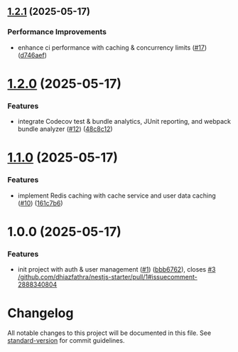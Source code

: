 ## [1.2.1](https://github.com/dhiazfathra/nestjs-starter/compare/v1.2.0...v1.2.1) (2025-05-17)


### Performance Improvements

* enhance ci performance with caching & concurrency limits ([#17](https://github.com/dhiazfathra/nestjs-starter/issues/17)) ([d746aef](https://github.com/dhiazfathra/nestjs-starter/commit/d746aef2906278a0e056b498622af7b682592d67))

# [1.2.0](https://github.com/dhiazfathra/nestjs-starter/compare/v1.1.0...v1.2.0) (2025-05-17)


### Features

* integrate Codecov test & bundle analytics, JUnit reporting, and webpack bundle analyzer ([#12](https://github.com/dhiazfathra/nestjs-starter/issues/12)) ([48c8c12](https://github.com/dhiazfathra/nestjs-starter/commit/48c8c128e4bc6af9da7876b8fcf60a875f45aedb))

# [1.1.0](https://github.com/dhiazfathra/nestjs-starter/compare/v1.0.0...v1.1.0) (2025-05-17)


### Features

* implement Redis caching with cache service and user data caching ([#10](https://github.com/dhiazfathra/nestjs-starter/issues/10)) ([161c7b6](https://github.com/dhiazfathra/nestjs-starter/commit/161c7b6c9ed6873a63054e6fbcdc999b42fe05f6))

# 1.0.0 (2025-05-17)


### Features

* init project with auth & user management ([#1](https://github.com/dhiazfathra/nestjs-starter/issues/1)) ([bbb6762](https://github.com/dhiazfathra/nestjs-starter/commit/bbb67625fc4c6f8e4d8078d3fe8ec411befc0f13)), closes [#3](https://github.com/dhiazfathra/nestjs-starter/issues/3) [/github.com/dhiazfathra/nestjs-starter/pull/1#issuecomment-2888340804](https://github.com//github.com/dhiazfathra/nestjs-starter/pull/1/issues/issuecomment-2888340804)

# Changelog

All notable changes to this project will be documented in this file. See [standard-version](https://github.com/conventional-changelog/standard-version) for commit guidelines.
